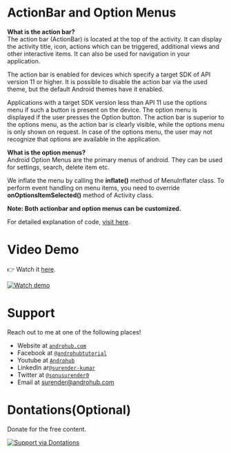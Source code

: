 # ActionBar and Option Menus
**What is the action bar?**
<br>
The action bar (ActionBar) is located at the top of the activity. It can display the activity title, icon, actions which can be triggered, additional views and other interactive items. It can also be used for navigation in your application.

The action bar is enabled for devices which specify a target SDK of API version 11 or higher. It is possible to disable the action bar via the used theme, but the default Android themes have it enabled.

Applications with a target SDK version less than API 11 use the options menu if such a button is present on the device. The option menu is displayed if the user presses the Option button. The action bar is superior to the options menu, as the action bar is clearly visible, while the options menu is only shown on request. In case of the options menu, the user may not recognize that options are available in the application.

**What is the option menus?**
<br>
Android Option Menus are the primary menus of android. They can be used for settings, search, delete item etc.

We inflate the menu by calling the **inflate()** method of MenuInflater class. To perform event handling on menu items, you need to override **onOptionsItemSelected()** method of Activity class.

**Note:  Both actionbar and option menus can be customized.**

For detailed explanation of code, [visit here](http://www.androhub.com/android-actionbar-and-option-menus/).

# Video Demo
👉 Watch it <a href="https://youtu.be/qHVGFSUOxec">here</a>.
<br>

[![Watch demo](http://i3.ytimg.com/vi/qHVGFSUOxec/hqdefault.jpg)](https://youtu.be/qHVGFSUOxec)

# Support
Reach out to me at one of the following places!

- Website at <a href="http://www.androhub.com/" target="_blank">`androhub.com`</a>
- Facebook at <a href="https://www.facebook.com/androhubtutorial/" target="_blank">`@androhubtutorial`</a>
- Youtube at <a href="https://www.youtube.com/channel/UCHJh3E9mtRzbM3WVVl9glJg" target="_blank">`Androhub`</a>
- LinkedIn ar<a href="https://www.linkedin.com/in/surender-kumar-681472a8?originalSubdomain=in" target="_blank">`@surender-kumar`</a>
- Twitter at <a href="https://twitter.com/sonusurender0/" target="_blank">`@sonusurender0`</a>
- Email at surender@androhub.com

# Dontations(Optional)
Donate for the free content.
<br>

[![Support via Dontations](https://www.paypalobjects.com/en_GB/i/btn/btn_donateCC_LG.gif)](https://www.paypal.com/cgi-bin/webscr?cmd=_donations&business=sonu.surendra0%40gmail.com&currency_code=USD&source=url)
